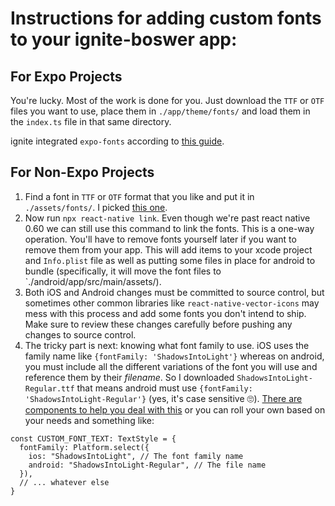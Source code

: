 # Instructions for adding custom fonts to your ignite-boswer app:

## For Expo Projects

You're lucky. Most of the work is done for you. Just download the `TTF` or `OTF` files you want to use, place them in `./app/theme/fonts/` and load them in the `index.ts` file in that same directory.

ignite integrated `expo-fonts` according to [this guide](https://docs.expo.io/versions/latest/sdk/font/).

## For Non-Expo Projects

1. Find a font in `TTF` or `OTF` format that you like and put it in `./assets/fonts/`. I picked [this one](https://fonts.google.com/specimen/Shadows+Into+Light).
2. Now run `npx react-native link`. Even though we're past react native 0.60 we can still use this command to link the fonts. This is a one-way operation. You'll have to remove fonts yourself later if you want to remove them from your app. This will add items to your xcode project and `Info.plist` file as well as putting some files in place for android to bundle (specifically, it will move the font files to `./android/app/src/main/assets/).
3. Both iOS and Android changes must be committed to source control, but sometimes other common libraries like `react-native-vector-icons` may mess with this process and add some fonts you don't intend to ship. Make sure to review these changes carefully before pushing any changes to source control.
4. The tricky part is next: knowing what font family to use. iOS uses the family name like `{fontFamily: 'ShadowsIntoLight'}` whereas on android, you must include all the different variations of the font you will use and reference them by their _filename_. So I downloaded `ShadowsIntoLight-Regular.ttf` that means android must use `{fontFamily: 'ShadowsIntoLight-Regular'}` (yes, it's case sensitive 🙄). [There are components to help you deal with this](https://github.com/lendup/react-native-cross-platform-text) or you can roll your own based on your needs and something like:

```
const CUSTOM_FONT_TEXT: TextStyle = {
  fontFamily: Platform.select({
    ios: "ShadowsIntoLight", // The font family name
    android: "ShadowsIntoLight-Regular", // The file name
  }),
  // ... whatever else
}
```
